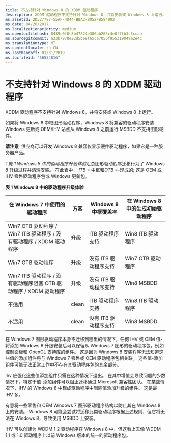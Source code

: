 ```yaml
---
title: 不支持针对 Windows 8 的 XDDM 驱动程序
description: XDDM 驱动程序不支持针对 Windows 8，并将安装或 Windows 8 上运行。
ms.assetid: 2D527787-55AF-4D44-BBA2-8052FB594902
ms.date: 04/20/2017
ms.localizationpriority: medium
ms.openlocfilehash: 8439c0f8c8b47824e386bb263c4e0f7fb3c5ccaa
ms.sourcegitcommit: a33b7978e22d5bb9f65ca7056f955319049a2e4c
ms.translationtype: MT
ms.contentlocale: zh-CN
ms.lasthandoff: 01/31/2019
ms.locfileid: "56534816"
---
```

# <a name="xddm-drivers-not-supported-for-windows-8"></a>不支持针对 Windows 8 的 XDDM 驱动程序


XDDM 驱动程序不支持针对 Windows 8，并将安装或 Windows 8 上运行。

如果将 Windows 8 中框图形驱动程序，Windows 8 将兼容的驱动程序安装 Windows 更新或 OEM/IHV 站点从 Windows 8 之前运行 MSBDD 不支持图形硬件。

**请注意**  供应商可以开发 Windows 8 兼容仅显示硬件驱动程序，如果它是一种服务器产品。

 

T*能 1 Windows 8 中的驱动程序升级体验*汇总图形驱动程序迁移行为了 Windows 8 升级过程并清理安装。 在此表中， *ITB* = 中框和*OTB* =-现成的; 这是 OEM 或 IHV 零售驱动程序包或 Windows 更新包。

**表 1 Windows 8 中的驱动程序升级体验**

| 在 Windows 7 中使用的驱动程序                                       | 方案 | Windows 8 中框覆盖率 | 在 Windows 8 中的生成初始驱动程序 |
|----------------------------------------------------------------|----------|---------------------------|---------------------------------------|
| Win7 OTB 驱动程序 / Win7 ITB 驱动程序 / 没有驱动程序 / XDDM 驱动程序    | 升级  | ITB 驱动程序支持        | Win8 ITB 驱动程序                       |
| Win7 OTB 驱动程序                                                | 升级  | 没有 ITB 驱动程序支持     | Win7 OTB 驱动程序                       |
| Win7 ITB 驱动程序 / 没有驱动程序阻塞 OTB 驱动程序 / XDDM 驱动程序 | 升级  | 没有 ITB 驱动程序支持     | Win8 MSBDD                            |
| 不适用                                                            | clean    | ITB 驱动程序支持        | Win8 ITB 驱动程序                       |
| 不适用                                                            | clean    | 没有 ITB 驱动程序支持     | Win8 MSBDD                            |

 

在 Windows 7 图形驱动程序本身不迁移到哪里的情况下，任何 IHV 或 OEM 值-将添加 Windows 8 升级安装后可以保留从 Windows 7 图形的驱动程序包，例如控制面板和 OpenGL 支持库的组件。 这是因为 Windows 8 安装程序无法知道这些值的添加组件将与 Windows 7 零售或 OEM 驱动程序包相关联。 这些值-添加组件可能无法正常工作中不存在其驱动程序包的其余部分。

Ihv 应强化这些值添加组件只需在这种情况下退出。 在其中增值会导致问题的少数情况下，特定于值-添加组件可以阻止迁移通过 Microsoft 兼容性团队。 在某些情况下，IHV 的 Windows 8 中现成驱动程序中删除值添加升级的组件。 这是最 IHV 多。

有意将一些零售和 OEM Windows 7 图形驱动程序结构以防止其在 Windows 8 上的安装。 Windows 8 可能会尝试将迁移此类驱动程序根据上述规则，但它将无法在 Windows 8，导致使用 MSBDD 上安装。

IHV 可以创建为 WDDM 1.2 驱动程序在 Windows 8 中，但这看上去像 WDDM 1.1 或 1.0 驱动程序上以前 Windows 版本的统一的驱动程序包。

 

 





